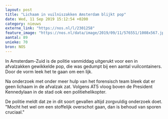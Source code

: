 ```yaml
---
layout: post
title: "Lichaam in vuilniszakken Amsterdam blijkt pop"
date: Wed, 11 Sep 2019 15:12:54 +0200
category: nieuws
externe_link: "https://nos.nl/l/2301258"
feature_image: "https://nos.nl/data/image/2019/09/11/576551/1008x567.jpg"
aantal: 89
unieke: 70
bron: NOS
---
```


<p>In Amsterdam-Zuid is de politie vanmiddag uitgerukt voor een in afvalzakken gewikkelde pop, die was gedumpt bij een aantal vuilcontainers. Door de vorm leek het te gaan om een lijk.</p>
<p>Na onderzoek met onder meer hulp van het forensisch team bleek dat er geen lichaam in de afvalzak zat. Volgens AT5 vloog boven de President Kennedylaan in de stad ook een politiehelikopter.</p>
<p>De politie meldt dat ze in dit soort gevallen altijd zorgvuldig onderzoek doet. "Mocht het wel om een stoffelijk overschot gaan, dan is behoud van sporen cruciaal."</p>
